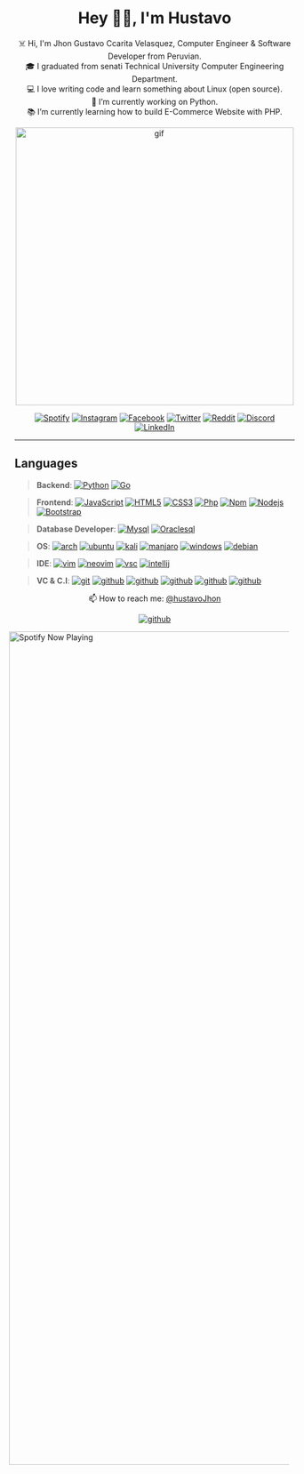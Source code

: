 <h1 align="center">Hey 👋🏽, I'm Hustavo</h1>
<div align="center">
    <p>
        ☠️ Hi, I'm Jhon Gustavo Ccarita Velasquez, Computer Engineer & Software Developer from Peruvian. <br>
        🎓 I graduated from senati Technical University Computer Engineering Department. <br>
        💻 I love writing code and learn something about Linux (open source). <br>
            🔬 I’m currently working on Python. <br>
        📚 I’m currently learning how to build E-Commerce Website with PHP. <br>
    </p>

<img  alt="gif" width="500px" src="https://i.postimg.cc/ZRtPHmt3/68747470733a2f2f6d656469612e67697068792e636f6d2f6d656469612f57556c706c634d704f43456d5447427442572f67.gif" />
</div>

  
<div align="center">
    
[![Spotify](https://img.shields.io/badge/-SPOTIFY-1ED760?style=for-the-badge&logo=spotify&logoColor=white&link=https://github.com/hustavoJhon)](https://open.spotify.com/user/31uolwi7gtcly3byvfewmnrgo7pq?si=70d5793f89b64952)
[![Instagram](https://img.shields.io/badge/-instagram-D62E84?style=for-the-badge&logo=instagram&logoColor=white&link=https://github.com/hustavoJhon)](https://www.instagram.com/hustavjhon/)
[![Facebook](https://img.shields.io/badge/-facebook-1977F2?style=for-the-badge&logo=facebook&logoColor=white&link=https://github.com/hustavoJhon)](https://www.facebook.com/profile.php?id=100077200448864)
[![Twitter](https://img.shields.io/badge/-twitter-1CA1F1?style=for-the-badge&logo=twitter&logoColor=white&link=https://github.com/hustavoJhon)](https://twitter.com/hustavoJhon)
[![Reddit](https://img.shields.io/badge/-reddit-FD3200?style=for-the-badge&logo=reddit&logoColor=white&link=https://github.com/hustavoJhon)](https://www.reddit.com/user/hustav01)
[![Discord](https://img.shields.io/badge/-CampHack-23272C?style=for-the-badge&logo=discord&logoColor=7188DB&link=https://github.com/hustavoJhon)](https://discord.gg/yNRKn29Rew)
[![LinkedIn](https://img.shields.io/badge/-linkedin-white?style=for-the-badge&logo=linkedin&logoColor=016293&link=https://github.com/hustavoJhon)](https://www.linkedin.com/in/gustavo-jhon-31b549236/)


</div>

----
<div align="left">

## Languages 

> __Backend__:
    [![Python](https://img.shields.io/badge/-black?style=flat&logo=python&logoColor=3A70A0&link=https://github.com/hustavoJhon)](https://github.com/hustavoJhon)
    [![Go](https://img.shields.io/badge/-black?style=flat&logo=go&logoColor=00AAD7&link=https://github.com/hustavoJhon)](https://github.com/hustavoJhon) 

> __Frontend__:
    [![JavaScript](https://img.shields.io/badge/-black?style=flat&logo=javascript&link=https://github.com/hustavojhon)](https://github.com/hsutavojhon) 
    [![HTML5](https://img.shields.io/badge/-black?style=flat&logo=html5&logoColor=E44D25&link=https://github.com/Quananhle/Full-Stack-in-Django)](https://github.com/hustavoJhon) 
    [![CSS3](https://img.shields.io/badge/-black?style=flat&logo=css3&logoColor=1573B5&link=https://github.com/hustavojhon)](https://github.com/hustavoJhon) 
     [![Php](https://img.shields.io/badge/-black?style=flat&logo=php&logoColor=blue&link=https://github.com/)](https://github.com/hustavojhon) 
    [![Npm](https://img.shields.io/badge/-black?style=flat&logo=npm&logoColor=green&link=https://github.com/)](https://github.com/hustavojhon) 
    [![Nodejs](https://img.shields.io/badge/-black?style=flat&logo=node.js&logoColor=green&link=https://github.com/)](https://github.com/hustavoJhon) 
    [![Bootstrap](https://img.shields.io/badge/-black?style=flat&logo=bootstrap&logoColor=8653D4&link=https://github.com/)](https://github.com/hustavojhon) 
  
> __Database Developer__:
    [![Mysql](https://img.shields.io/badge/-black?style=flat&logo=mysql&logoColor=white&link=https://github.com/)](https://github.com/hustavojhon) 
    [![Oraclesql](https://img.shields.io/badge/-black?style=flat&logo=oracle&logoColor=red&link=https://github.com/)](https://github.com/hustavojhon)

> __OS__:
    [![arch](https://img.shields.io/badge/-black?style=flat&logo=archlinux&logoColor=1794D2&link=https://github.com/)](https://github.com/hustavojhon)
    [![ubuntu](https://img.shields.io/badge/-black?style=flat&logo=ubuntu&logoColor=E0480E&link=https://github.com/)](https://github.com/hustavojhon)
    [![kali](https://img.shields.io/badge/-black?style=flat&logo=kalilinux&logoColor=white&link=https://github.com/)](https://github.com/hustavojhon)
    [![manjaro](https://img.shields.io/badge/-black?style=flat&logo=manjaro&logoColor=34BF5C&link=https://github.com/)](https://github.com/hustavojhon)
    [![windows](https://img.shields.io/badge/-black?style=flat&logo=windows&logoColor=1EACFF&link=https://github.com/)](https://github.com/hustavojhon)
    [![debian](https://img.shields.io/badge/-black?style=flat&logo=debian&logoColor=DB0851&link=https://github.com/)](https://github.com/hustavojhon)

> __IDE__:
    [![vim](https://img.shields.io/badge/-black?style=flat&logo=vim&logoColor=1A9540&link=https://github.com/)](https://github.com/hustavojhon)
    [![neovim](https://img.shields.io/badge/-black?style=flat&logo=neovim&logoColor=5D9E35&link=https://github.com/)](https://github.com/hustavojhon)
    [![vsc](https://img.shields.io/badge/-black?style=flat&logo=visualstudiocode&logoColor=218CD5&link=https://github.com/)](https://github.com/hustavojhon)
    [![intellij](https://img.shields.io/badge/-black?style=flat&logo=intellijidea&logoColor=white&link=https://github.com/)](https://github.com/hustavojhon)

> __VC & C.I__:
    [![git](https://img.shields.io/badge/-black?style=flat&logo=git&logoColor=F15233&link=https://github.com/)](https://github.com/hustavojhon) 
    [![github](https://img.shields.io/badge/-black?style=flat&logo=github&logoColor=white&link=https://github.com/)](https://github.com/hustavojhon) 
    [![github](https://img.shields.io/badge/-black?style=flat&logo=linux&logoColor=white&link=https://bash.com/)](https://github.com/hustavojhon) 
    [![github](https://img.shields.io/badge/-black?style=flat&logo=shell&logoColor=white&link=https://bash.com/)](https://github.com/hustavojhon) 
    [![github](https://img.shields.io/badge/-black?style=flat&logo=powershell&logoColor=white&link=https://bash.com/)](https://github.com/hustavojhon) 
    [![github](https://img.shields.io/badge/-black?style=flat&logo=iterm2&logoColor=white&link=https://bash.com/)](https://github.com/hustavojhon)
    
    
</div>
    
<div align="center">
    📫 How to reach me: <a href="mailto:hustavojhon@gmail.com">@hustavoJhon</a>

[![github](https://img.shields.io/badge/-gmail-white?style=flat-square&logo=gmail&logoColor=D64D40&link=https://github.com/)](hustavoJhon@gmail.com) 

</div>

<p align="center">

[<img src="https://spotify-now-playing.satyu.vercel.app/api/spotify-playing" alt="Spotify Now Playing" width="1500" style="float: right; margin-right: 10px;" />](https://open.spotify.com/user/djehel041cfyz8fyrsqpnoftn)

</p>
